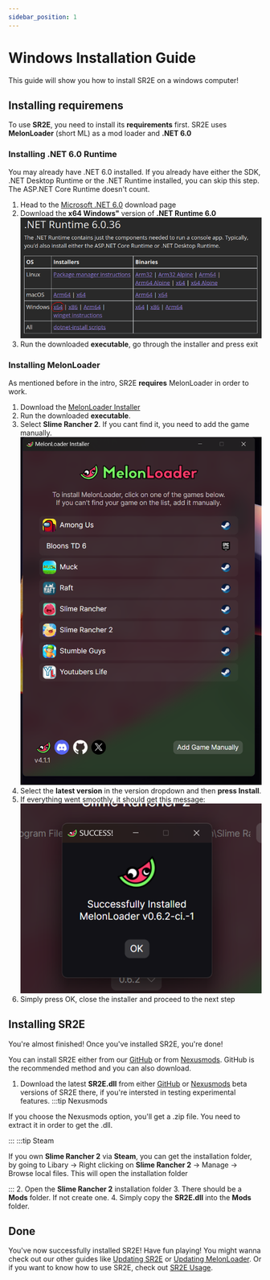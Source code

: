 ```yaml
---
sidebar_position: 1
---
```


# Windows Installation Guide

This guide will show you how to install SR2E on a windows computer!

## Installing requiremens

To use **SR2E**, you need to install its **requirements** first. SR2E uses **MelonLoader** (short ML) as a mod loader and **.NET 6.0**

### Installing .NET 6.0 Runtime

You may already have .NET 6.0 installed. If you already have either the SDK, .NET Desktop Runtime or the .NET Runtime installed, you can skip this step.
The ASP.NET Core Runtime doesn't count.

1. Head to the [Microsoft .NET 6.0](https://dotnet.microsoft.com/en-us/download/dotnet/6.0) download page
2. Download the **x64 Windows"** version of **.NET Runtime 6.0**
![.net6.0.png loading](./img/.net6.0.png)
3. Run the downloaded **executable**, go through the installer and press exit

### Installing MelonLoader

As mentioned before in the intro, SR2E **requires** MelonLoader in order to work.

1. Download the [MelonLoader Installer](https://github.com/LavaGang/MelonLoader/releases/download/v0.6.6/MelonLoader.Installer.exe)
2. Run the downloaded **executable**.
3. Select **Slime Rancher 2**. If you cant find it, you need to add the game manually.
![mli_home_win.png loading](./img/mli_home_win.png)
4. Select the **latest version** in the version dropdown and then **press Install**.
5. If everything went smoothly, it should get this message:
![mli_sr2_success_win.png loading](./img/mli_sr2_success_win.png)
6. Simply press OK, close the installer and proceed to the next step

## Installing SR2E

You're almost finished! Once you've installed SR2E, you're done!

You can install SR2E either from our [GitHub](https://github.com/ThatFinnDev/SR2E/releases) or from [Nexusmods](https://www.nexusmods.com/slimerancher2/mods/60).
GitHub is the recommended method and you can also download.

1. Download the latest **SR2E.dll** from either [GitHub](https://github.com/ThatFinnDev/SR2E/releases) or [Nexusmods](https://www.nexusmods.com/slimerancher2/mods/60)
 beta versions of SR2E there, if you're intersted in testing experimental features.
:::tip Nexusmods

If you choose the Nexusmods option, you'll get a .zip file. You need to extract it in order to get the .dll.

:::
:::tip Steam

If you own **Slime Rancher 2** via **Steam**, you can get the installation folder, by going to Libary -> Right clicking on **Slime Rancher 2** -> 
Manage -> Browse local files. This will open the installation folder

:::
2. Open the **Slime Rancher 2** installation folder
3. There should be a **Mods** folder. If not create one.
4. Simply copy the **SR2E.dll** into the **Mods** folder.

## Done

You've now successfully installed SR2E! Have fun playing!
You might wanna check out our other guides like [Updating SR2E](./sr2e-updating) or [Updating MelonLoader](./melonloader-updating).
Or if you want to know how to use SR2E, check out [SR2E Usage](/docs/category/sr2e-usage).
